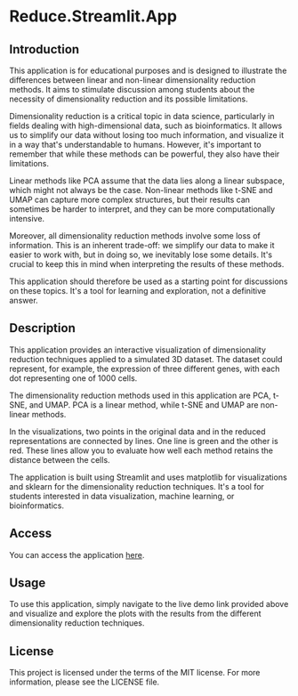 # Reduce.Streamlit.App
## Introduction
This application is for educational purposes and is designed to illustrate the differences between linear and non-linear dimensionality reduction methods. It aims to stimulate discussion among students about the necessity of dimensionality reduction and its possible limitations.

Dimensionality reduction is a critical topic in data science, particularly in fields dealing with high-dimensional data, such as bioinformatics. It allows us to simplify our data without losing too much information, and visualize it in a way that's understandable to humans. However, it's important to remember that while these methods can be powerful, they also have their limitations.

Linear methods like PCA assume that the data lies along a linear subspace, which might not always be the case. Non-linear methods like t-SNE and UMAP can capture more complex structures, but their results can sometimes be harder to interpret, and they can be more computationally intensive.

Moreover, all dimensionality reduction methods involve some loss of information. This is an inherent trade-off: we simplify our data to make it easier to work with, but in doing so, we inevitably lose some details. It's crucial to keep this in mind when interpreting the results of these methods.

This application should therefore be used as a starting point for discussions on these topics. It's a tool for learning and exploration, not a definitive answer.

## Description
This application provides an interactive visualization of dimensionality reduction techniques applied to a simulated 3D dataset. The dataset could represent, for example, the expression of three different genes, with each dot representing one of 1000 cells. 

The dimensionality reduction methods used in this application are PCA, t-SNE, and UMAP. PCA is a linear method, while t-SNE and UMAP are non-linear methods. 

In the visualizations, two points in the original data and in the reduced representations are connected by lines. One line is green and the other is red. These lines allow you to evaluate how well each method retains the distance between the cells. 

The application is built using Streamlit and uses matplotlib for visualizations and sklearn for the dimensionality reduction techniques. It's a tool for students interested in data visualization, machine learning, or bioinformatics. 

## Access
You can access the application [here](https://reduce.streamlit.app/).

## Usage
To use this application, simply navigate to the live demo link provided above and visualize and explore the plots with the results from the different dimensionality reduction techniques.

## License
This project is licensed under the terms of the MIT license. For more information, please see the LICENSE file.
